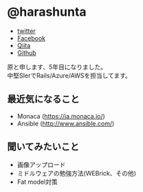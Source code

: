 # @harashunta

- [twitter](https://twitter.com/harashunta)
- [Facebook](https://www.facebook.com/shuntaro.hara.1)
- [Qiita](http://qiita.com/HaraShun)
- [Github](https://github.com/HaraShun)


原と申します、5年目になりました。  
中堅SIerでRails/Azure/AWSを担当してます。

## 最近気になること

* Monaca (https://ja.monaca.io/)
* Ansible (http://www.ansible.com/)

## 聞いてみたいこと 

* 画像アップロード
* ミドルウェアの勉強方法(WEBrick、その他)
* Fat model対策
